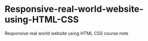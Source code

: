 # Responsive-real-world-website-using-HTML-CSS
Responsive real world website using HTML CSS course note
